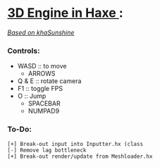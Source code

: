 # [3D Engine in Haxe ](https://github.com/Sondro/3D-Engine): 
[_Based on khaSunshine_](https://github.com/juakob/khaSunshine) 

### Controls:

- WASD		  :: to move
	- ARROWS
- Q & E           :: rotate camera
- F1              :: toggle FPS
- O			  :: Jump
	- SPACEBAR
	- NUMPAD9  

### To-Do:
```
[+] Break-out input into Inputter.hx (class
[-] Remove lag bottleneck
[+] Break-out render/update from Meshloader.hx
```
